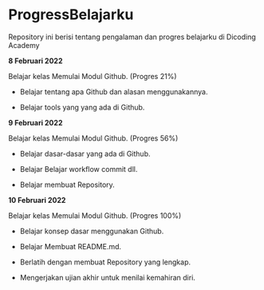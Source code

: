 # ProgressBelajarku
Repository ini berisi tentang pengalaman dan progres belajarku di Dicoding Academy

**8 Februari 2022**

Belajar kelas Memulai Modul Github. (Progres 21%)

* Belajar tentang apa Github dan alasan menggunakannya.

* Belajar tools yang yang ada di Github.


**9 Februari 2022**

Belajar kelas Memulai Modul Github. (Progres 56%)

  * Belajar dasar-dasar yang ada di Github.

  * Belajar Belajar workflow commit dll.

  * Belajar membuat Repository.

**10 Februari 2022**  

Belajar kelas Memulai Modul Github. (Progres 100%)

  * Belajar konsep dasar menggunakan Github.

  * Belajar Membuat README.md. 

  * Berlatih dengan membuat Repository yang lengkap. 

  * Mengerjakan ujian akhir untuk menilai kemahiran diri.
